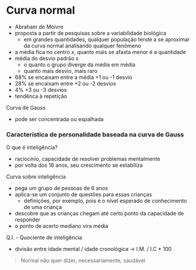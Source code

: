 # Curva normal
- Abraham de Moivre
- proposta a partir de pesquisas sobre a variabilidade biológica
  - em grandes quantidades, qualquer população tende a se aproximar da curva normal analisando qualquer fenômeno
- a média fica no centro *x*, quanto mais se afasta menor é a quantidade
- média do desvio padrão *s*
  - o quanto o grupo diverge da média em média
  - quanto mais desvio, mais raro
- 68% se encaixam entre a média +1 ou -1 desvio
- 28% se encaixam entre +2 ou -2 desvios
- 4% +3 ou -3 desvios
- tendênca à repetição


Curva de Gauss
- pode ser concentrada ou espalhada


### Característica de personalidade baseada na curva de Gauss
O que é inteligência?
- raciocínio, capacidade de resolver problemas mentalmente
- por volta dos 18 anos, seu crescimento se estabiliza


Curva sobre inteligência
- pega um grupo de pessoas de 6 anos
- aplica-se um conjunto de questões para essas crianças
  - definições, por exemplo, pois é o nível esperado de conhecimento de uma criança
- descobre que as crianças chegam até certo ponto da capacidade de responder
- o ponto de acerto mediano vira média


Q.I. - Quociente de inteligência
- divisão entre idade mental / idade cronológica -> I.M. / I.C * 100

> Normal não quer dizer, necessariamente, saudável